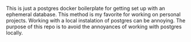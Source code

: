 This is just a postgres docker boilerplate for getting set up with an ephemeral database. This method is my favorite for working on 
personal projects. Working with a local instalation of postgres can be annoying. The purpose of this repo is to avoid the annoyances of working with postgres locally.
